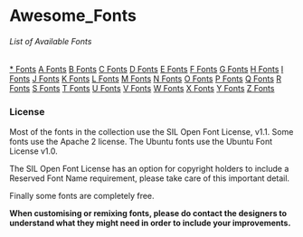 # Awesome_Fonts



###### List of Available Fonts

[* Fonts](/Images/*/*.md)
[A Fonts](/Images/A/A.md)
[B Fonts](/Images/B/B.md)
[C Fonts](/Images/C/C.md)
[D Fonts](/Images/D/D.md)
[E Fonts](/Images/E/E.md)
[F Fonts](/Images/F/F.md)
[G Fonts](/Images/G/G.md)
[H Fonts](/Images/H/H.md)
[I Fonts](/Images/I/I.md)
[J Fonts](/Images/J/J.md)
[K Fonts](/Images/K/K.md)
[L Fonts](/Images/L/L.md)
[M Fonts](/Images/M/M.md)
[N Fonts](/Images/N/N.md)
[O Fonts](/Images/O/O.md)
[P Fonts](/Images/P/P.md)
[Q Fonts](/Images/Q/Q.md)
[R Fonts](/Images/R/R.md)
[S Fonts](/Images/S/S.md)
[T Fonts](/Images/T/T.md)
[U Fonts](/Images/U/U.md)
[V Fonts](/Images/V/V.md)
[W Fonts](/Images/W/W.md)
[X Fonts](/Images/X/X.md)
[Y Fonts](/Images/Y/Y.md)
[Z Fonts](/Images/Z/Z.md)

### License

Most of the fonts in the collection use the SIL Open Font License, v1.1. Some fonts use the Apache 2 license. The Ubuntu fonts use the Ubuntu Font License v1.0.

The SIL Open Font License has an option for copyright holders to include a Reserved Font Name requirement, please take care of this important detail.

Finally some fonts are completely free.

**When customising or remixing fonts, please do contact the designers to understand what they might need in order to include your improvements.**
